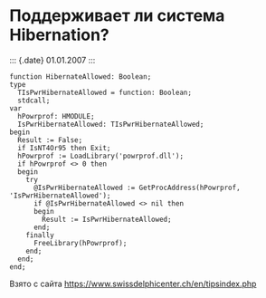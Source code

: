 Поддерживает ли система Hibernation?
====================================

::: {.date}
01.01.2007
:::

    function HibernateAllowed: Boolean;
    type
      TIsPwrHibernateAllowed = function: Boolean;
      stdcall;
    var
      hPowrprof: HMODULE;
      IsPwrHibernateAllowed: TIsPwrHibernateAllowed;
    begin
      Result := False;
      if IsNT4Or95 then Exit;
      hPowrprof := LoadLibrary('powrprof.dll');
      if hPowrprof <> 0 then
      begin
        try
          @IsPwrHibernateAllowed := GetProcAddress(hPowrprof, 'IsPwrHibernateAllowed');
          if @IsPwrHibernateAllowed <> nil then
          begin
            Result := IsPwrHibernateAllowed;
          end;
        finally
          FreeLibrary(hPowrprof);
        end;
      end;
    end;

Взято с сайта <https://www.swissdelphicenter.ch/en/tipsindex.php>
